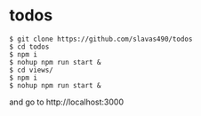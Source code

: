 # todos

```
$ git clone https://github.com/slavas490/todos
$ cd todos
$ npm i
$ nohup npm run start &
$ cd views/
$ npm i
$ nohup npm run start &
```
and go to http://localhost:3000
